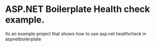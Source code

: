 # ASP.NET Boilerplate Health check example.

Its an example project that shows how to use asp.net healthcheck in aspnetboilerplate
